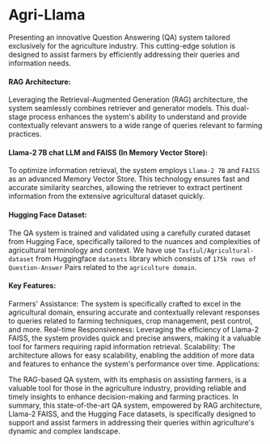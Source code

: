 # Agri-Llama
Presenting an innovative Question Answering (QA) system tailored exclusively for the agriculture industry. This cutting-edge solution is designed to assist farmers by efficiently addressing their queries and information needs.

#### RAG Architecture:

Leveraging the Retrieval-Augmented Generation (RAG) architecture, the system seamlessly combines retriever and generator models. This dual-stage process enhances the system's ability to understand and provide contextually relevant answers to a wide range of queries relevant to farming practices.

#### Llama-2 7B chat LLM and  FAISS (In Memory Vector Store):
To optimize information retrieval, the system employs `Llama-2 7B` and `FAISS` as  an advanced Memory Vector Store. This technology ensures fast and accurate similarity searches, allowing the retriever to extract pertinent information from the extensive agricultural dataset quickly.

#### Hugging Face Dataset:
The QA system is trained and validated using a carefully curated dataset from Hugging Face, specifically tailored to the nuances and complexities of agricultural terminology and context. We have use `Tasfiul/Agricultural-dataset` from Huggingface `datasets` library which consists of `175k rows of Question-Answer` Pairs related to the `agriculture domain`. 

#### Key Features:

Farmers' Assistance: The system is specifically crafted to excel in the agricultural domain, ensuring accurate and contextually relevant responses to queries related to farming techniques, crop management, pest control, and more.
Real-time Responsiveness: Leveraging the efficiency of Llama-2 FAISS, the system provides quick and precise answers, making it a valuable tool for farmers requiring rapid information retrieval.
Scalability: The architecture allows for easy scalability, enabling the addition of more data and features to enhance the system's performance over time.
Applications:

The RAG-based QA system, with its emphasis on assisting farmers, is a valuable tool for those in the agriculture industry, providing reliable and timely insights to enhance decision-making and farming practices.
In summary, this state-of-the-art QA system, empowered by RAG architecture, Llama-2 FAISS, and the Hugging Face datasets, is specifically designed to support and assist farmers in addressing their queries within agriculture's dynamic and complex landscape.

